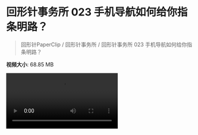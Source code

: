 # 回形针事务所 023 手机导航如何给你指条明路？

> 回形针PaperClip / 回形针事务所 / 回形针事务所 023 手机导航如何给你指条明路？

**视频大小**: 68.85 MB

<div class="video"><video src="https://file.hsyhx.top/archive/PaperClip/事务所/023.mp4" controls preload>🤔 您的浏览器不支持 video 标签</video></div>
